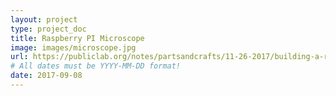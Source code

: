 ```yaml
---
layout: project
type: project_doc
title: Raspberry PI Microscope
image: images/microscope.jpg
url: https://publiclab.org/notes/partsandcrafts/11-26-2017/building-a-raspberry-pi-microscope
# All dates must be YYYY-MM-DD format!
date: 2017-09-08
---
```

